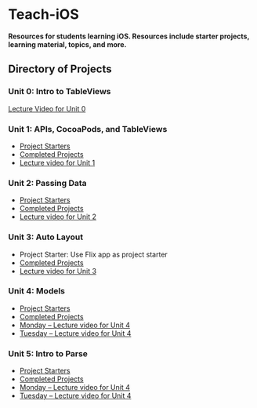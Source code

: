
# Teach-iOS

**Resources for students learning iOS. Resources include starter projects, learning material, topics, and more.**

## Directory of Projects

### Unit 0: Intro to TableViews

[Lecture Video for Unit 0](https://youtu.be/ORT_wjul4hQ)


### Unit 1: APIs, CocoaPods, and TableViews
* [Project Starters](https://github.com/membriux/Teach-iOS/blob/master/ProjectZips/Unit1StarterProjects.zip)
* [Completed Projects](https://github.com/membriux/Teach-iOS/blob/master/ProjectZips/Unit1CompletedProjects.zip)
* [Lecture video for Unit 1](https://youtu.be/NXNAboLvG5c)

### Unit 2: Passing Data
* [Project Starters](https://github.com/membriux/Teach-iOS/blob/master/ProjectZips/Unit2StarterProjects.zip)
* [Completed Projects](https://github.com/membriux/Teach-iOS/blob/master/ProjectZips/Unit2Completed%20Projects.zip)
* [Lecture video for Unit 2](https://youtu.be/LFRToHPISnw)

### Unit 3: Auto Layout
* Project Starter: Use Flix app as project starter
* [Completed Projects](https://github.com/membriux/Teach-iOS/blob/master/ProjectZips/Unit3%20CompletedProjects.zip)
* [Lecture video for Unit 3](https://youtu.be/x_zGx80qqqc)

### Unit 4: Models
* [Project Starters](https://github.com/membriux/Teach-iOS/blob/master/ProjectZips/Unit4%20Starter%20Projects.zip)
* [Completed Projects](https://github.com/membriux/Teach-iOS/blob/master/ProjectZips/Unit4%20CompletedProjects.zip)
* [Monday – Lecture video for Unit 4](https://youtu.be/hfmpyoQPY-A)
* [Tuesday – Lecture video for Unit 4](https://youtu.be/zHbd0UyktlM)

### Unit 5: Intro to Parse
* [Project Starters](https://github.com/membriux/Teach-iOS/blob/master/ProjectZips/Unit5%20StarterProjects.zip)
* [Completed Projects](https://github.com/membriux/Teach-iOS/blob/master/ProjectZips/Unit5Completed.zip)
* [Monday – Lecture video for Unit 4](https://youtu.be/hfmpyoQPY-A)
* [Tuesday – Lecture video for Unit 4](https://youtu.be/zHbd0UyktlM)

